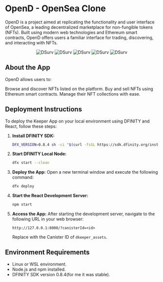 # OpenD - OpenSea Clone

OpenD is a project aimed at replicating the functionality and user interface of OpenSea, a leading decentralized marketplace for non-fungible tokens (NFTs). Built using modern web technologies and Ethereum smart contracts, OpenD offers users a familiar interface for trading, discovering, and interacting with NFTs.

<div align="center">
  <img src="https://github.com/Hariram-6674/DSurv-for-trading-tokens/raw/main/demo1.gif" alt="DSurv">
  <img src="https://github.com/Hariram-6674/DSurv-for-trading-tokens/raw/main/demo2.gif" alt="DSurv">
  <img src="https://github.com/Hariram-6674/DSurv-for-trading-tokens/raw/main/demo3.gif" alt="DSurv">
  <img src="https://github.com/Hariram-6674/DSurv-for-trading-tokens/raw/main/demo4.gif" alt="DSurv">
  <img src="https://github.com/Hariram-6674/DSurv-for-trading-tokens/raw/main/demo5.gif" alt="DSurv">
</div> 

## About the App

OpenD allows users to:

Browse and discover NFTs listed on the platform.
Buy and sell NFTs using Ethereum smart contracts.
Manage their NFT collections with ease.

## Deployment Instructions

To deploy the Keeper App on your local environment using DFINITY and React, follow these steps:

1. **Install DFINITY SDK:**
   ```bash
   DFX_VERSION=0.8.4 sh -ci "$(curl -fsSL https://sdk.dfinity.org/install.sh)"
   ```

2. **Start DFINITY Local Node:**
   ```bash
   dfx start --clean
   ```

3. **Deploy the App:**
   Open a new terminal window and execute the following command:
   ```bash
   dfx deploy
   ```

4. **Start the React Development Server:**
   ```bash
   npm start
   ```

5. **Access the App:**
   After starting the development server, navigate to the following URL in your web browser:
   ```
   http://127.0.0.1:8000/?canisterId=<id>
   ```
   Replace with the Canister ID of `dkeeper_assets`.

## Environment Requirements

- Linux or WSL environment.
- Node.js and npm installed.
- DFINITY SDK version 0.8.4(for me it was stable).

